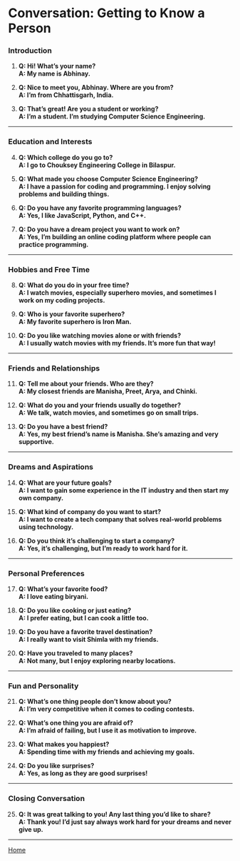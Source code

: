 # Conversation: Getting to Know a Person

### **Introduction**
1. **Q: Hi! What’s your name?**  
   **A: My name is Abhinay.**

2. **Q: Nice to meet you, Abhinay. Where are you from?**  
   **A: I’m from Chhattisgarh, India.**

3. **Q: That’s great! Are you a student or working?**  
   **A: I’m a student. I’m studying Computer Science Engineering.**

---

### **Education and Interests**
4. **Q: Which college do you go to?**  
   **A: I go to Chouksey Engineering College in Bilaspur.**

5. **Q: What made you choose Computer Science Engineering?**  
   **A: I have a passion for coding and programming. I enjoy solving problems and building things.**

6. **Q: Do you have any favorite programming languages?**  
   **A: Yes, I like JavaScript, Python, and C++.**

7. **Q: Do you have a dream project you want to work on?**  
   **A: Yes, I’m building an online coding platform where people can practice programming.**

---

### **Hobbies and Free Time**
8. **Q: What do you do in your free time?**  
   **A: I watch movies, especially superhero movies, and sometimes I work on my coding projects.**

9. **Q: Who is your favorite superhero?**  
   **A: My favorite superhero is Iron Man.**

10. **Q: Do you like watching movies alone or with friends?**  
    **A: I usually watch movies with my friends. It’s more fun that way!**

---

### **Friends and Relationships**
11. **Q: Tell me about your friends. Who are they?**  
    **A: My closest friends are Manisha, Preet, Arya, and Chinki.**

12. **Q: What do you and your friends usually do together?**  
    **A: We talk, watch movies, and sometimes go on small trips.**

13. **Q: Do you have a best friend?**  
    **A: Yes, my best friend’s name is Manisha. She’s amazing and very supportive.**

---

### **Dreams and Aspirations**
14. **Q: What are your future goals?**  
    **A: I want to gain some experience in the IT industry and then start my own company.**

15. **Q: What kind of company do you want to start?**  
    **A: I want to create a tech company that solves real-world problems using technology.**

16. **Q: Do you think it’s challenging to start a company?**  
    **A: Yes, it’s challenging, but I’m ready to work hard for it.**

---

### **Personal Preferences**
17. **Q: What’s your favorite food?**  
    **A: I love eating biryani.**

18. **Q: Do you like cooking or just eating?**  
    **A: I prefer eating, but I can cook a little too.**

19. **Q: Do you have a favorite travel destination?**  
    **A: I really want to visit Shimla with my friends.**

20. **Q: Have you traveled to many places?**  
    **A: Not many, but I enjoy exploring nearby locations.**

---

### **Fun and Personality**
21. **Q: What’s one thing people don’t know about you?**  
    **A: I’m very competitive when it comes to coding contests.**

22. **Q: What’s one thing you are afraid of?**  
    **A: I’m afraid of failing, but I use it as motivation to improve.**

23. **Q: What makes you happiest?**  
    **A: Spending time with my friends and achieving my goals.**

24. **Q: Do you like surprises?**  
    **A: Yes, as long as they are good surprises!**

---

### **Closing Conversation**
25. **Q: It was great talking to you! Any last thing you’d like to share?**  
    **A: Thank you! I’d just say always work hard for your dreams and never give up.**

---

[Home](/apps/courses/english/readme.md)
